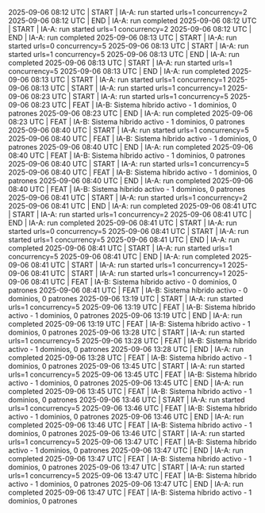 2025-09-06 08:12 UTC | START | IA-A: run started urls=1 concurrency=2
2025-09-06 08:12 UTC | END | IA-A: run completed
2025-09-06 08:12 UTC | START | IA-A: run started urls=1 concurrency=2
2025-09-06 08:12 UTC | END | IA-A: run completed
2025-09-06 08:13 UTC | START | IA-A: run started urls=0 concurrency=5
2025-09-06 08:13 UTC | START | IA-A: run started urls=1 concurrency=5
2025-09-06 08:13 UTC | END | IA-A: run completed
2025-09-06 08:13 UTC | START | IA-A: run started urls=1 concurrency=5
2025-09-06 08:13 UTC | END | IA-A: run completed
2025-09-06 08:13 UTC | START | IA-A: run started urls=1 concurrency=1
2025-09-06 08:13 UTC | START | IA-A: run started urls=1 concurrency=1
2025-09-06 08:23 UTC | START | IA-A: run started urls=1 concurrency=5
2025-09-06 08:23 UTC | FEAT | IA-B: Sistema híbrido activo - 1 dominios, 0 patrones
2025-09-06 08:23 UTC | END | IA-A: run completed
2025-09-06 08:23 UTC | FEAT | IA-B: Sistema híbrido activo - 1 dominios, 0 patrones
2025-09-06 08:40 UTC | START | IA-A: run started urls=1 concurrency=5
2025-09-06 08:40 UTC | FEAT | IA-B: Sistema híbrido activo - 1 dominios, 0 patrones
2025-09-06 08:40 UTC | END | IA-A: run completed
2025-09-06 08:40 UTC | FEAT | IA-B: Sistema híbrido activo - 1 dominios, 0 patrones
2025-09-06 08:40 UTC | START | IA-A: run started urls=1 concurrency=5
2025-09-06 08:40 UTC | FEAT | IA-B: Sistema híbrido activo - 1 dominios, 0 patrones
2025-09-06 08:40 UTC | END | IA-A: run completed
2025-09-06 08:40 UTC | FEAT | IA-B: Sistema híbrido activo - 1 dominios, 0 patrones
2025-09-06 08:41 UTC | START | IA-A: run started urls=1 concurrency=2
2025-09-06 08:41 UTC | END | IA-A: run completed
2025-09-06 08:41 UTC | START | IA-A: run started urls=1 concurrency=2
2025-09-06 08:41 UTC | END | IA-A: run completed
2025-09-06 08:41 UTC | START | IA-A: run started urls=0 concurrency=5
2025-09-06 08:41 UTC | START | IA-A: run started urls=1 concurrency=5
2025-09-06 08:41 UTC | END | IA-A: run completed
2025-09-06 08:41 UTC | START | IA-A: run started urls=1 concurrency=5
2025-09-06 08:41 UTC | END | IA-A: run completed
2025-09-06 08:41 UTC | START | IA-A: run started urls=1 concurrency=1
2025-09-06 08:41 UTC | START | IA-A: run started urls=1 concurrency=1
2025-09-06 08:41 UTC | FEAT | IA-B: Sistema híbrido activo - 0 dominios, 0 patrones
2025-09-06 08:41 UTC | FEAT | IA-B: Sistema híbrido activo - 0 dominios, 0 patrones
2025-09-06 13:19 UTC | START | IA-A: run started urls=1 concurrency=5
2025-09-06 13:19 UTC | FEAT | IA-B: Sistema híbrido activo - 1 dominios, 0 patrones
2025-09-06 13:19 UTC | END | IA-A: run completed
2025-09-06 13:19 UTC | FEAT | IA-B: Sistema híbrido activo - 1 dominios, 0 patrones
2025-09-06 13:28 UTC | START | IA-A: run started urls=1 concurrency=5
2025-09-06 13:28 UTC | FEAT | IA-B: Sistema híbrido activo - 1 dominios, 0 patrones
2025-09-06 13:28 UTC | END | IA-A: run completed
2025-09-06 13:28 UTC | FEAT | IA-B: Sistema híbrido activo - 1 dominios, 0 patrones
2025-09-06 13:45 UTC | START | IA-A: run started urls=1 concurrency=5
2025-09-06 13:45 UTC | FEAT | IA-B: Sistema híbrido activo - 1 dominios, 0 patrones
2025-09-06 13:45 UTC | END | IA-A: run completed
2025-09-06 13:45 UTC | FEAT | IA-B: Sistema híbrido activo - 1 dominios, 0 patrones
2025-09-06 13:46 UTC | START | IA-A: run started urls=1 concurrency=5
2025-09-06 13:46 UTC | FEAT | IA-B: Sistema híbrido activo - 1 dominios, 0 patrones
2025-09-06 13:46 UTC | END | IA-A: run completed
2025-09-06 13:46 UTC | FEAT | IA-B: Sistema híbrido activo - 1 dominios, 0 patrones
2025-09-06 13:46 UTC | START | IA-A: run started urls=1 concurrency=5
2025-09-06 13:47 UTC | FEAT | IA-B: Sistema híbrido activo - 1 dominios, 0 patrones
2025-09-06 13:47 UTC | END | IA-A: run completed
2025-09-06 13:47 UTC | FEAT | IA-B: Sistema híbrido activo - 1 dominios, 0 patrones
2025-09-06 13:47 UTC | START | IA-A: run started urls=1 concurrency=5
2025-09-06 13:47 UTC | FEAT | IA-B: Sistema híbrido activo - 1 dominios, 0 patrones
2025-09-06 13:47 UTC | END | IA-A: run completed
2025-09-06 13:47 UTC | FEAT | IA-B: Sistema híbrido activo - 1 dominios, 0 patrones

